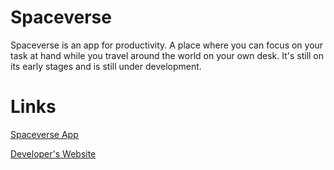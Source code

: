 # Spaceverse

Spaceverse is an app for productivity. A place where you can focus on your task at hand while you travel around the world on your own desk. It's still on its early stages and is still under development.

# Links
[Spaceverse App](https://spvr.app/)

[Developer's Website](https://leogadil.com/)

